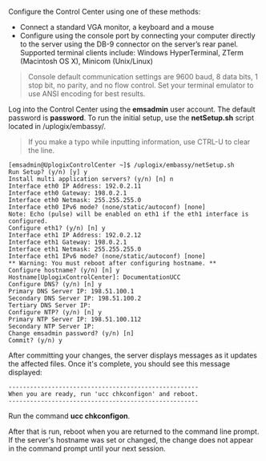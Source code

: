 <!-- 5.4 -->
Configure the Control Center using one of these methods:

* Connect a standard VGA monitor, a keyboard and a mouse
* Configure using the console port by connecting your computer directly to the server using the DB-9 connector on the server’s rear panel. Supported terminal clients include: Windows HyperTerminal, ZTerm (Macintosh OS X), Minicom (Unix/Linux)

> Console default communication settings are 9600 baud, 8 data bits, 1 stop bit, no parity, and no flow control. Set your terminal emulator to use ANSI encoding for best results.

Log into the Control Center using the **emsadmin** user account. The default password is **password**. To run the initial setup, use the **netSetup.sh** script located in /uplogix/embassy/.

> If you make a typo while inputting information, use CTRL-U to clear the line.

```
[emsadmin@UplogixControlCenter ~]$ /uplogix/embassy/netSetup.sh 
Run Setup? (y/n) [y] y
Install multi application servers? (y/n) [n] n
Interface eth0 IP Address: 192.0.2.11
Interface eth0 Gateway: 198.0.2.1
Interface eth0 Netmask: 255.255.255.0 
Interface eth0 IPv6 mode? (none/static/autoconf) [none]         
Note: Echo (pulse) will be enabled on eth1 if the eth1 interface is configured.
Configure eth1? (y/n) [n] y
Interface eth1 IP Address: 192.0.2.12
Interface eth1 Gateway: 198.0.2.1
Interface eth1 Netmask: 255.255.255.0
Interface eth1 IPv6 mode? (none/static/autoconf) [none]             
** Warning: You must reboot after configuring hostname. **
Configure hostname? (y/n) [n] y
Hostname[UplogixControlCenter]: DocumentationUCC
Configure DNS? (y/n) [n] y
Primary DNS Server IP: 198.51.100.1
Secondary DNS Server IP: 198.51.100.2
Tertiary DNS Server IP: 
Configure NTP? (y/n) [n] y
Primary NTP Server IP: 198.51.100.112
Secondary NTP Server IP: 
Change emsadmin password? (y/n) [n] 
Commit? (y/n) y
```

After committing your changes, the server displays messages as it updates the affected files. Once it's complete, you should see this message displayed:

```
-----------------------------------------------------
When you are ready, run 'ucc chkconfigon' and reboot.
-----------------------------------------------------
```
Run the command **ucc chkconfigon**.      

After that is run, reboot when you are returned to the command line prompt. If the server's hostname was set or changed, the change does not appear in the command prompt until your next session.
